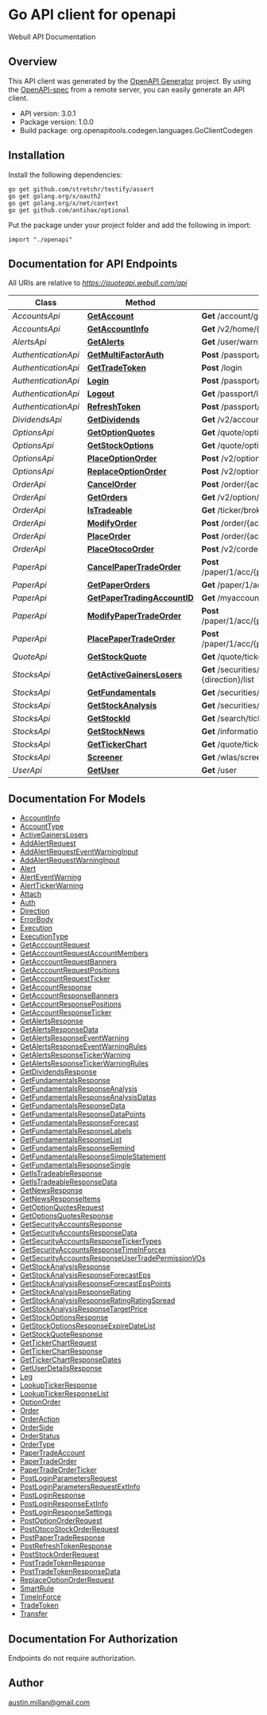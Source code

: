 # Go API client for openapi

Webull API Documentation

## Overview
This API client was generated by the [OpenAPI Generator](https://openapi-generator.tech) project.  By using the [OpenAPI-spec](https://www.openapis.org/) from a remote server, you can easily generate an API client.

- API version: 3.0.1
- Package version: 1.0.0
- Build package: org.openapitools.codegen.languages.GoClientCodegen

## Installation

Install the following dependencies:

```shell
go get github.com/stretchr/testify/assert
go get golang.org/x/oauth2
go get golang.org/x/net/context
go get github.com/antihax/optional
```

Put the package under your project folder and add the following in import:

```golang
import "./openapi"
```

## Documentation for API Endpoints

All URIs are relative to *https://quoteapi.webull.com/api*

Class | Method | HTTP request | Description
------------ | ------------- | ------------- | -------------
*AccountsApi* | [**GetAccount**](docs/AccountsApi.md#getaccount) | **Get** /account/getSecAccountList/v4 | getAccount
*AccountsApi* | [**GetAccountInfo**](docs/AccountsApi.md#getaccountinfo) | **Get** /v2/home/{account_id} | getAccountInfo
*AlertsApi* | [**GetAlerts**](docs/AlertsApi.md#getalerts) | **Get** /user/warning/v2/query/tickers | getAlerts
*AuthenticationApi* | [**GetMultiFactorAuth**](docs/AuthenticationApi.md#getmultifactorauth) | **Post** /passport/verificationCode/sendCode | getMultiFactorAuth
*AuthenticationApi* | [**GetTradeToken**](docs/AuthenticationApi.md#gettradetoken) | **Post** /login | getTradeToken
*AuthenticationApi* | [**Login**](docs/AuthenticationApi.md#login) | **Post** /passport/login/v3/account | login
*AuthenticationApi* | [**Logout**](docs/AuthenticationApi.md#logout) | **Get** /passport/login/logout | logout
*AuthenticationApi* | [**RefreshToken**](docs/AuthenticationApi.md#refreshtoken) | **Post** /passport/refreshToken | refreshToken
*DividendsApi* | [**GetDividends**](docs/DividendsApi.md#getdividends) | **Get** /v2/account/{account_id}/dividends | getDividends
*OptionsApi* | [**GetOptionQuotes**](docs/OptionsApi.md#getoptionquotes) | **Get** /quote/option/query/list | getOptionQuotes
*OptionsApi* | [**GetStockOptions**](docs/OptionsApi.md#getstockoptions) | **Get** /quote/option/{stock}/list | getStockOptions
*OptionsApi* | [**PlaceOptionOrder**](docs/OptionsApi.md#placeoptionorder) | **Post** /v2/option/placeOrder/{account_id} | placeOptionOrder
*OptionsApi* | [**ReplaceOptionOrder**](docs/OptionsApi.md#replaceoptionorder) | **Post** /v2/option/replaceOrder/{account_id} | replaceOptionOrder
*OrderApi* | [**CancelOrder**](docs/OrderApi.md#cancelorder) | **Post** /order/{account_id}/cancelStockOrder/ | cancelOrder
*OrderApi* | [**GetOrders**](docs/OrderApi.md#getorders) | **Get** /v2/option/list | getOrders
*OrderApi* | [**IsTradeable**](docs/OrderApi.md#istradeable) | **Get** /ticker/broker/permissionV2 | isTradeable
*OrderApi* | [**ModifyOrder**](docs/OrderApi.md#modifyorder) | **Post** /order/{account_id}/modifyStockOrder/{order_id} | modifyOrder
*OrderApi* | [**PlaceOrder**](docs/OrderApi.md#placeorder) | **Post** /order/{account_id}/placeStockOrder | placeOrder
*OrderApi* | [**PlaceOtocoOrder**](docs/OrderApi.md#placeotocoorder) | **Post** /v2/corder/stock/place/{account_id} | placeOtocoOrder
*PaperApi* | [**CancelPaperTradeOrder**](docs/PaperApi.md#cancelpapertradeorder) | **Post** /paper/1/acc/{paper_account_id}/orderop/cancel/{order_id} | cancelPaperTradeOrder
*PaperApi* | [**GetPaperOrders**](docs/PaperApi.md#getpaperorders) | **Get** /paper/1/acc/{paper_account_id}/order | getPaperOrders
*PaperApi* | [**GetPaperTradingAccountID**](docs/PaperApi.md#getpapertradingaccountid) | **Get** /myaccounts/true | getPaperTradingAccountID
*PaperApi* | [**ModifyPaperTradeOrder**](docs/PaperApi.md#modifypapertradeorder) | **Post** /paper/1/acc/{paper_account_id}/orderop/modify/{order_id} | modifyPaperTradeOrder
*PaperApi* | [**PlacePaperTradeOrder**](docs/PaperApi.md#placepapertradeorder) | **Post** /paper/1/acc/{paper_account_id}/orderop/place/{stock} | placePaperTradeOrder
*QuoteApi* | [**GetStockQuote**](docs/QuoteApi.md#getstockquote) | **Get** /quote/tickerRealTimes/v5/{stock} | getStockQuote
*StocksApi* | [**GetActiveGainersLosers**](docs/StocksApi.md#getactivegainerslosers) | **Get** /securities/market/v5/card/stockActivityPc.{direction}/list | getActiveGainersLosers
*StocksApi* | [**GetFundamentals**](docs/StocksApi.md#getfundamentals) | **Get** /securities/financial/index/{stock} | getFundamentals
*StocksApi* | [**GetStockAnalysis**](docs/StocksApi.md#getstockanalysis) | **Get** /securities/ticker/v5/analysis/{stock} | getStockAnalysis
*StocksApi* | [**GetStockId**](docs/StocksApi.md#getstockid) | **Get** /search/tickers5 | getStockID
*StocksApi* | [**GetStockNews**](docs/StocksApi.md#getstocknews) | **Get** /information/news/v5/tickerNews/{stock} | getStockNews
*StocksApi* | [**GetTickerChart**](docs/StocksApi.md#gettickerchart) | **Get** /quote/tickerChartDatas/v5/{stock} | getTickerChart
*StocksApi* | [**Screener**](docs/StocksApi.md#screener) | **Get** /wlas/screener/ng/query | screener
*UserApi* | [**GetUser**](docs/UserApi.md#getuser) | **Get** /user | getUser


## Documentation For Models

 - [AccountInfo](docs/AccountInfo.md)
 - [AccountType](docs/AccountType.md)
 - [ActiveGainersLosers](docs/ActiveGainersLosers.md)
 - [AddAlertRequest](docs/AddAlertRequest.md)
 - [AddAlertRequestEventWarningInput](docs/AddAlertRequestEventWarningInput.md)
 - [AddAlertRequestWarningInput](docs/AddAlertRequestWarningInput.md)
 - [Alert](docs/Alert.md)
 - [AlertEventWarning](docs/AlertEventWarning.md)
 - [AlertTickerWarning](docs/AlertTickerWarning.md)
 - [Attach](docs/Attach.md)
 - [Auth](docs/Auth.md)
 - [Direction](docs/Direction.md)
 - [ErrorBody](docs/ErrorBody.md)
 - [Execution](docs/Execution.md)
 - [ExecutionType](docs/ExecutionType.md)
 - [GetAcccountRequest](docs/GetAcccountRequest.md)
 - [GetAcccountRequestAccountMembers](docs/GetAcccountRequestAccountMembers.md)
 - [GetAcccountRequestBanners](docs/GetAcccountRequestBanners.md)
 - [GetAcccountRequestPositions](docs/GetAcccountRequestPositions.md)
 - [GetAcccountRequestTicker](docs/GetAcccountRequestTicker.md)
 - [GetAccountResponse](docs/GetAccountResponse.md)
 - [GetAccountResponseBanners](docs/GetAccountResponseBanners.md)
 - [GetAccountResponsePositions](docs/GetAccountResponsePositions.md)
 - [GetAccountResponseTicker](docs/GetAccountResponseTicker.md)
 - [GetAlertsResponse](docs/GetAlertsResponse.md)
 - [GetAlertsResponseData](docs/GetAlertsResponseData.md)
 - [GetAlertsResponseEventWarning](docs/GetAlertsResponseEventWarning.md)
 - [GetAlertsResponseEventWarningRules](docs/GetAlertsResponseEventWarningRules.md)
 - [GetAlertsResponseTickerWarning](docs/GetAlertsResponseTickerWarning.md)
 - [GetAlertsResponseTickerWarningRules](docs/GetAlertsResponseTickerWarningRules.md)
 - [GetDividendsResponse](docs/GetDividendsResponse.md)
 - [GetFundamentalsResponse](docs/GetFundamentalsResponse.md)
 - [GetFundamentalsResponseAnalysis](docs/GetFundamentalsResponseAnalysis.md)
 - [GetFundamentalsResponseAnalysisDatas](docs/GetFundamentalsResponseAnalysisDatas.md)
 - [GetFundamentalsResponseData](docs/GetFundamentalsResponseData.md)
 - [GetFundamentalsResponseDataPoints](docs/GetFundamentalsResponseDataPoints.md)
 - [GetFundamentalsResponseForecast](docs/GetFundamentalsResponseForecast.md)
 - [GetFundamentalsResponseLabels](docs/GetFundamentalsResponseLabels.md)
 - [GetFundamentalsResponseList](docs/GetFundamentalsResponseList.md)
 - [GetFundamentalsResponseRemind](docs/GetFundamentalsResponseRemind.md)
 - [GetFundamentalsResponseSimpleStatement](docs/GetFundamentalsResponseSimpleStatement.md)
 - [GetFundamentalsResponseSingle](docs/GetFundamentalsResponseSingle.md)
 - [GetIsTradeableResponse](docs/GetIsTradeableResponse.md)
 - [GetIsTradeableResponseData](docs/GetIsTradeableResponseData.md)
 - [GetNewsResponse](docs/GetNewsResponse.md)
 - [GetNewsResponseItems](docs/GetNewsResponseItems.md)
 - [GetOptionQuotesRequest](docs/GetOptionQuotesRequest.md)
 - [GetOptionsQuotesResponse](docs/GetOptionsQuotesResponse.md)
 - [GetSecurityAccountsResponse](docs/GetSecurityAccountsResponse.md)
 - [GetSecurityAccountsResponseData](docs/GetSecurityAccountsResponseData.md)
 - [GetSecurityAccountsResponseTickerTypes](docs/GetSecurityAccountsResponseTickerTypes.md)
 - [GetSecurityAccountsResponseTimeInForces](docs/GetSecurityAccountsResponseTimeInForces.md)
 - [GetSecurityAccountsResponseUserTradePermissionVOs](docs/GetSecurityAccountsResponseUserTradePermissionVOs.md)
 - [GetStockAnalysisResponse](docs/GetStockAnalysisResponse.md)
 - [GetStockAnalysisResponseForecastEps](docs/GetStockAnalysisResponseForecastEps.md)
 - [GetStockAnalysisResponseForecastEpsPoints](docs/GetStockAnalysisResponseForecastEpsPoints.md)
 - [GetStockAnalysisResponseRating](docs/GetStockAnalysisResponseRating.md)
 - [GetStockAnalysisResponseRatingRatingSpread](docs/GetStockAnalysisResponseRatingRatingSpread.md)
 - [GetStockAnalysisResponseTargetPrice](docs/GetStockAnalysisResponseTargetPrice.md)
 - [GetStockOptionsResponse](docs/GetStockOptionsResponse.md)
 - [GetStockOptionsResponseExpireDateList](docs/GetStockOptionsResponseExpireDateList.md)
 - [GetStockQuoteResponse](docs/GetStockQuoteResponse.md)
 - [GetTickerChartRequest](docs/GetTickerChartRequest.md)
 - [GetTickerChartResponse](docs/GetTickerChartResponse.md)
 - [GetTickerChartResponseDates](docs/GetTickerChartResponseDates.md)
 - [GetUserDetailsResponse](docs/GetUserDetailsResponse.md)
 - [Leg](docs/Leg.md)
 - [LookupTickerResponse](docs/LookupTickerResponse.md)
 - [LookupTickerResponseList](docs/LookupTickerResponseList.md)
 - [OptionOrder](docs/OptionOrder.md)
 - [Order](docs/Order.md)
 - [OrderAction](docs/OrderAction.md)
 - [OrderSide](docs/OrderSide.md)
 - [OrderStatus](docs/OrderStatus.md)
 - [OrderType](docs/OrderType.md)
 - [PaperTradeAccount](docs/PaperTradeAccount.md)
 - [PaperTradeOrder](docs/PaperTradeOrder.md)
 - [PaperTradeOrderTicker](docs/PaperTradeOrderTicker.md)
 - [PostLoginParametersRequest](docs/PostLoginParametersRequest.md)
 - [PostLoginParametersRequestExtInfo](docs/PostLoginParametersRequestExtInfo.md)
 - [PostLoginResponse](docs/PostLoginResponse.md)
 - [PostLoginResponseExtInfo](docs/PostLoginResponseExtInfo.md)
 - [PostLoginResponseSettings](docs/PostLoginResponseSettings.md)
 - [PostOptionOrderRequest](docs/PostOptionOrderRequest.md)
 - [PostOtocoStockOrderRequest](docs/PostOtocoStockOrderRequest.md)
 - [PostPaperTradeResponse](docs/PostPaperTradeResponse.md)
 - [PostRefreshTokenResponse](docs/PostRefreshTokenResponse.md)
 - [PostStockOrderRequest](docs/PostStockOrderRequest.md)
 - [PostTradeTokenResponse](docs/PostTradeTokenResponse.md)
 - [PostTradeTokenResponseData](docs/PostTradeTokenResponseData.md)
 - [ReplaceOptionOrderRequest](docs/ReplaceOptionOrderRequest.md)
 - [SmartRule](docs/SmartRule.md)
 - [TimeInForce](docs/TimeInForce.md)
 - [TradeToken](docs/TradeToken.md)
 - [Transfer](docs/Transfer.md)


## Documentation For Authorization

 Endpoints do not require authorization.



## Author

austin.millan@gmail.com

